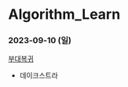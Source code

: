 # Algorithm_Learn
### 2023-09-10 (일)
[부대복귀](https://school.programmers.co.kr/learn/courses/30/lessons/132266)
- 데이크스트라
